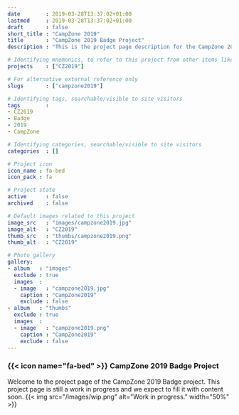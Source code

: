 ```yaml
---
date        : 2019-03-28T13:37:02+01:00
lastmod     : 2019-03-28T13:37:02+01:00
draft       : false
short_title : "CampZone 2019"
title       : "CampZone 2019 Badge Project"
description : "This is the project page description for the CampZone 2019 Project."

# Identifying mnemonics, to refer to this project from other items like blogs, etc.
projects    : ["CZ2019"]

# For alternative external reference only
slugs       : ["campzone2019"]

# Identifying tags, searchable/visible to site visitors
tags        :
- CZ2019
- Badge
- 2019
- CampZone

# Identifying categories, searchable/visible to site visitors
categories  : []

# Project icon
icon_name : fa-bed
icon_pack : fa

# Project state
active      : false
archived    : false

# Default images related to this project
image_src   : "images/campzone2019.jpg"
image_alt   : "CZ2019"
thumb_src   : "thumbs/campzone2019.png"
thumb_alt   : "CZ2019"

# Photo gallery
gallery:
- album   : "images"
  exclude : true
  images  :
  - image   : "campzone2019.jpg"
    caption : "CampZone2019"
    exclude : false
- album   : "thumbs"
  exclude : true
  images  :
  - image   : "campzone2019.png"
    caption : "CampZone2019"
    exclude : false
---
```


### {{< icon name="fa-bed" >}} CampZone 2019 Badge Project

Welcome to the project page of the CampZone 2019 Badge project. This project page is still a work in progress and we expect to fill it with content soon.
{{< img src="/images/wip.png" alt="Work in progress." width="50%"  >}}
